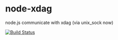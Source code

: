 # node-xdag
node.js communicate with xdag (via unix_sock now)

[![Build Status](https://travis-ci.org/feiin/node-xdag.svg?branch=master)](https://travis-ci.org/feiin/feiin/node-xdag)
